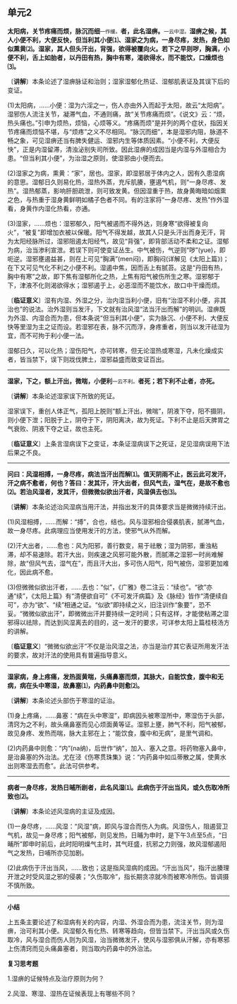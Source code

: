 ## 单元2

**太阳病，关节疼痛而烦，脉沉而细**<small>一作缓。</small>**者，此名湿痹。**<small>一云中湿。</small>**湿痹之候，其人小便不利，大便反快，但当利其小便⑴、湿家之为病，一身尽疼，发热，身色如似熏黄⑵。湿家，其人但头汗出，背强，欲得被覆向火。若下之早则哕，胸满，小便不利，舌上如胎者，以丹田有热，胸中有寒，渴欲得水，而不能饮，口燥烦也⑶。**

〔**讲解**〕本条论述了湿痹脉证和治则；湿家湿郁化热证、湿郁肌表证及其误下后的变证。

(1)太阳病，……小便：湿为六淫之一，伤人亦由外入而起于太阳，故云“太阳病”。湿邪伤人流注关节，凝滞气血，不通则痛，故“关节疼痛而烦”。《说文》云：“烦，热头痛也。”引申为烦热，烦恼，心烦等义。“疼痛而烦”是并列的两个症状，指因关节疼痛而烦恼不堪，与“烦疼”之义不尽相同。“脉沉而细”，本是湿邪内阻，脉道不畅之象，可见湿痹还当有脾失健运、湿邪内生等体质因素。“小便不利，大便反快”，正是内湿留滞，清浊泌别失司所致。因此湿痹的成因当是内湿与外湿相合为患。“但当利其小便”，为治湿之原则，使湿邪由小便而去。

(2)湿家之为病，熏黄：“家”，居也。湿家，即湿邪居于体内之人，因有久患湿病的意思。湿郁日久则易化热，湿热外蒸，充斥肌腠，壅遏气机，则“一身尽疼、发热”。湿热郁蒸，影响肝胆疏泄，则可致发黄。但因湿重于热，故身黄晦暗如烟熏之色，与热重于湿身黄鲜明如橘子色者不同。有的注家将“一身尽疼、发热”作外湿看，身黄作内湿化热看，亦通。

(3)湿家，……烦也：湿邪郁久，阳气被遏而不得外达，则身寒“欲得被复向火”，“被复”即增加衣被以保暖。阳气不得发越，故其人只是头汗出而身无汗，背为太阳经脉所过，湿邪阻遏太阳经气，故见“背强”，即背部活动不柔和之证。湿郁为病，治当渗利宣泄。若误下则可使变证丛生。中气被伤，气逆则“哕”(yue)，即呃逆。湿邪壅遏益甚，则在上可见“胸满”(men闷)，即胸闷(详解见《太阳上篇》)；在下又可见气化不利之小便不利。湿遏中焦，因而舌上有腻苔。这是“丹田有热，胸中有寒”之故，即下焦有湿郁所化之热，上焦有阳气被伤所生之寒。湿邪郁于下，津液不化则渴欲得水；湿邪遏于上，必恶湿而不能饮水，故口中干燥而烦。

〔**临证意义**〕湿有内湿、外湿之分，治内湿当利小便，旧有“治湿不利小便，非其治也”的说法。治外湿则当发汗，下文就有治风湿“法当汗出而解”的明训。湿痹既为外湿、内湿合而为患，但本条说“但当利其小便”，实为脉沉、小便不利、大便反快等里湿为主之证而设。若湿邪在表，脉不沉而浮，身疼重者，则当以发汗祛湿为宜，而不可拘于利小便一法。

湿郁日久，可以化热；湿伤阳气，亦可转寒，但无论湿热或寒湿，凡未化燥成实者，皆当禁下，误下则戕伐脾土，湿邪益盛而致变证百出。

------

**湿家，下之，额上汗出，微喘，小便利**<small>一云不利。</small>**者死；若下利不止者，亦死。**

〔**讲解**〕本条论述湿家误下所致的死证。

湿家误下，重创人体正气，孤阳上脱则“额上汗出，微喘”，阴液下夺，阳不摄阴，则小便下泄；阳脱于上，阴夺于下，阴阳离决，故为死证。下利不止是后天脾胃之气衰败、阴液下夺之证，故也主死。

〔**临证意义**〕上条言湿病误下之变证，本条证湿病误下之死证，足见湿病误用下法后果之不良。

------

**问曰：风湿相搏，一身尽疼，病法当汗出而解⑴。值天阴雨不止，医云此可发汗，汗之病不愈者，何也？答曰：发其汗，汗大出者，但风气去，湿气在，是故不愈也⑵。若治风湿者，发其汗，但微微似欲出汗者，风湿俱去也⑶。**

〔**讲解**〕本条论述治风湿病当用汗法，并指出发汗的具体要求当是微微持续汗出。

(1)风湿相搏，……而解：“搏”，合也，结也。风与湿邪相合侵袭肌表，腻滞气血，故一身尽疼。此病理应当使用发汗的方法，使邪气从外而解。

(2)汗大出者，……愈也：风为阳邪，善行数变，易于祛散；湿为阴邪，重浊粘滞，却不易速除。若汗大出，则疾速之风邪可能外散，而腻滞之湿邪一时尚难解除，故“但风气去，湿气在”，而且汗大出，多可伤人阳气，阳气被伤，湿邪更加难化，因此病不愈。

(3)但微微似欲出汗者，……去也：“似”，《广雅》卷二注云：“续也”。“欲”亦通“续”，《太阳上篇》有“清便欲自可”《不可发汗病篇》及《脉经》皆作“清便续自可”，亦为“欲”、“续”相通之证。“似欲”即持续之义，旧注训作“象要”，恐不妥。“微微似欲出汗”，即微微出汗并要持续一定时间；只有这样，才能使粘滞之湿邪得以祛除，而达到风湿离去的目的，这一发汗的要求，可详参太阳上篇桂枝汤方的讲解。

〔**临证意义**〕“微微似欲出汗”不仅是治风湿之法，亦当是治疗其它表证所用发汗法的要求，故对汗法的使用具有普遍指导意义。

------

**湿家病，身上疼痛，发热面黄喘，头痛鼻塞而烦，其脉大，自能饮食，腹中和无病，病在头中寒湿，故鼻塞⑴，内药鼻中则愈⑵。**

〔**讲解**〕本条论述头部伤于寒湿的证治。

(1)身上疼痛，……鼻塞：“病在头中寒湿”，即病因头被寒湿所中，寒湿伤于头部，清窍为之不利，故头痛鼻塞而见心烦面黄等证。湿邪上壅，肺气不利，阳气被郁，故见身疼、发热而喘，脉大主邪在上；“能饮食，腹中和无病”，是里气调和。

(2)内药鼻中则愈：“内”(na纳)，后世作“纳”，加入、塞入之意。将药物塞入鼻中，是治鼻塞的外治法。尤在泾《伤寒贯珠集》说：“内药鼻中如瓜蒂散之属，使黄水出则寒湿去而愈”。此法可供参考。

------

**病者一身尽疼，发热日晡所剧者，此名风湿⑴。此病伤于汗出当风，或久伤取冷所致也⑵。**

〔**讲解**〕本条论述风湿病的主证及成因。

(1)一身尽疼，……风湿：“风湿”病，即风与湿合而伤人为病。风湿伤人，阻遏营卫气机，故见一身尽疼；阳气被郁，则见发热，日晡为申时，是下午3点至5点，“日晡所”即申时前后，此时阳明燥气主时，其气旺盛，抗邪之力则强，故风湿郁遏阳气之发热，日哺所亦见加剧。

(2)此病伤于汗出当风，……致也；这是指风湿病的成因。“汗出当风”，指汗出腠理开泄之时受风湿之邪的侵袭；“久伤取冷”，指长期贪凉就冷而被寒冷所伤。皆调摄不慎所致。

------

**小结**

上五条主要论述了和湿病有关的内容，内湿、外湿合而为患，流注关节，则为湿痹，治可利其小便。风湿郁久有化热、转寒等趋向，但皆当禁下。汗出当风或久伤取冷，风与湿合而伤人则为风湿，治当微微发汗，使风与湿邪俱从汗解，亦有寒邪上伤清窍而见头痛鼻塞者，则当取内药鼻中的外治法。

**复习思考题**

1.湿痹的证候特点及治疗原则为何？

2.风湿、寒湿、湿热在证候表现上有哪些不同？